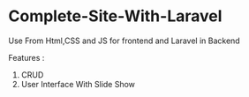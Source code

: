 # Complete-Site-With-Laravel
Use From Html,CSS and JS for frontend and Laravel in Backend

Features : 
1. CRUD
2. User Interface With Slide Show
